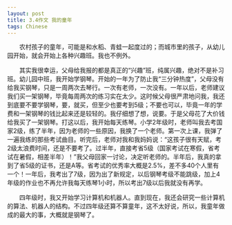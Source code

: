 ```yaml
---
layout: post
title: 3.4作文 我的童年
tags: Chinese
---
```


　　农村孩子的童年，可能是和水稻、青蛙一起度过的；而城市里的孩子，从幼儿园开始，就会开始上各种兴趣班。我也不例外。

　　其实我很幸运，父母给我报的都是真正的“兴趣”班，纯属兴趣，绝对不是补习班。幼儿园中班，我开始学钢琴。开始的一年为了防止我“三分钟热度”，父母没有给我买钢琴，只是一周两次去琴行。一次有老师，一次没有。一年以后，老师建议我们买一架钢琴，毕竟每周两次的练习实在太少。这时候父母很严肃地问我，我还到底要不要学钢琴，要，就买，但至少也要考到5级；不要也可以，毕竟一年的学费和一架钢琴的钱比起来还是较轻的。我仔细想了想，说要。于是父母花了大价钱给我买了一架钢琴。打这以后，我开始每天练琴。小学2年级时，老师叫我去考国家2级，练了半年，因为老师的一些原因，我换了一个老师。第一次上课，我弹了一遍我练的那些考试曲目。听完后，老师对我和我妈妈说：“这孩子很有天赋，考2级太浪费时间，还是不要考了。过半年，直接考省5级（国家考试在寒假，省考试在暑假，相差半年）！”我父母回家一讨论，决定听老师的。半年后，我真的拿到了省5级的证书，还是A等。省考试的优秀率大概是2.5%，差不多40个人里有一个！一年后，我考出了7级，因为出了新规定，以后钢琴考级不能跳级，加上4年级的作业也不再允许我每天练琴1小时，所以考出7级以后我就没有再学。

　　四年级时，我又开始学习计算机和机器人。直到现在，我还会研究一些计算机的算法、机器人的结构。不过四年级还算不算童年，这不太好说，所以，我童年做成的最大的事，大概就是钢琴了。
　　
